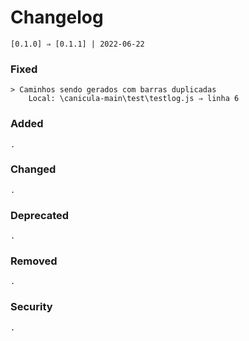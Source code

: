 # Changelog
    [0.1.0] ⇒ [0.1.1] | 2022-06-22

### Fixed
    > Caminhos sendo gerados com barras duplicadas
        Local: \canicula-main\test\testlog.js ⇒ linha 6

### Added
    .
### Changed
    .
### Deprecated
    .
### Removed
    .
### Security
    .

